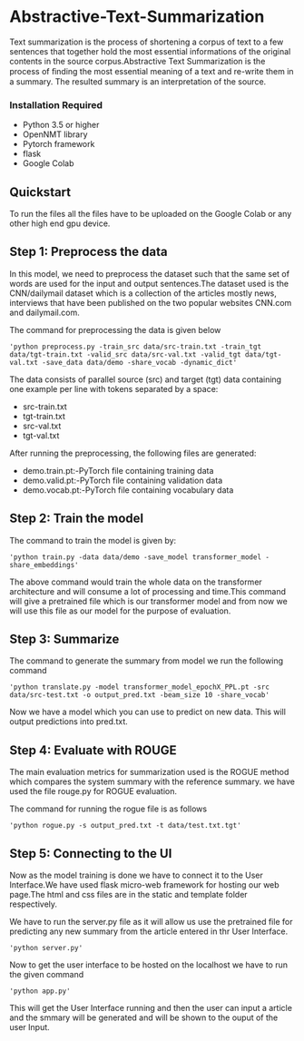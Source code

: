 # Abstractive-Text-Summarization

Text summarization is the process of shortening a corpus of text to a few sentences that together hold the most essential informations of the original contents in the source corpus.Abstractive Text Summarization is the process of ﬁnding the most essential meaning of a text and re-write them in a summary. The resulted summary is an interpretation of the source.

### Installation Required
- Python 3.5 or higher
- OpenNMT library
- Pytorch framework
- flask
- Google Colab

## Quickstart

To run the files all the files have to be uploaded on the Google Colab or any other high end gpu device.

## Step 1: Preprocess the data

In this model, we need to preprocess the dataset such that the same set of words are used for the input and output sentences.The dataset used is the CNN/dailymail dataset which is a collection of the articles mostly news, interviews that have been published on the two popular websites CNN.com and dailymail.com.

The command for preprocessing the data is given below

    'python preprocess.py -train_src data/src-train.txt -train_tgt data/tgt-train.txt -valid_src data/src-val.txt -valid_tgt data/tgt-val.txt -save_data data/demo -share_vocab -dynamic_dict'

The data consists of parallel source (src) and target (tgt) data containing one example per line with tokens separated by a space:

- src-train.txt
- tgt-train.txt
- src-val.txt
- tgt-val.txt

After running the preprocessing, the following files are generated:

- demo.train.pt:-PyTorch file containing training data
- demo.valid.pt:-PyTorch file containing validation data
- demo.vocab.pt:-PyTorch file containing vocabulary data

## Step 2: Train the model

The command to train the model is given by:

    'python train.py -data data/demo -save_model transformer_model -share_embeddings'

The above command would train the whole data on the transformer architecture and will consume a lot of processing and time.This command will give a pretrained file which is our transformer model and from now we will use this file as our model for the purpose of evaluation.

## Step 3: Summarize
The command to generate the summary from model we run the following command

    'python translate.py -model transformer_model_epochX_PPL.pt -src data/src-test.txt -o output_pred.txt -beam_size 10 -share_vocab'

Now we have a model which you can use to predict on new data. This will output predictions into pred.txt.

## Step 4: Evaluate with ROUGE

The main evaluation metrics for summarization used is the ROGUE method which compares the system summary with the reference summary.
we have used the file rouge.py for ROGUE evaluation.

The command for running the rogue file is as follows

    'python rogue.py -s output_pred.txt -t data/test.txt.tgt'

## Step 5: Connecting to the UI

Now as the model training is done we have to connect it to the User Interface.We have used flask micro-web framework for hosting our web page.The html and css files are in the static and template folder respectively.

We have to run the server.py file as it will allow us use the pretrained file for predicting any new summary from the article entered in thr User Interface.

    'python server.py'
    
Now to get the user interface to be hosted on the localhost we have to run the given command
    
    'python app.py'
    
This will get the User Interface running and then the user can input a article and the smmary will be generated and will be shown to the ouput of the user Input.

